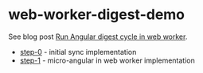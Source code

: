 # web-worker-digest-demo

See blog post [Run Angular digest cycle in web worker][post].

* [step-0][step-0] - initial sync implementation
* [step-1][step-1] - micro-angular in web worker implementation

[post]: (http://glebbahmutov.com/blog/run-angular-digest-cycle-in-web-worker/)
[step-0]: step-0
[step-1]: step-1
